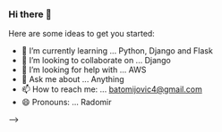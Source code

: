 ### Hi there 👋

Here are some ideas to get you started:

- 🌱 I’m currently learning ... Python, Django and Flask
- 👯 I’m looking to collaborate on ... Django
- 🤔 I’m looking for help with ... AWS 
- 💬 Ask me about ... Anything
- 📫 How to reach me: ... batomijovic4@gmail.com
- 😄 Pronouns: ... Radomir

-->
